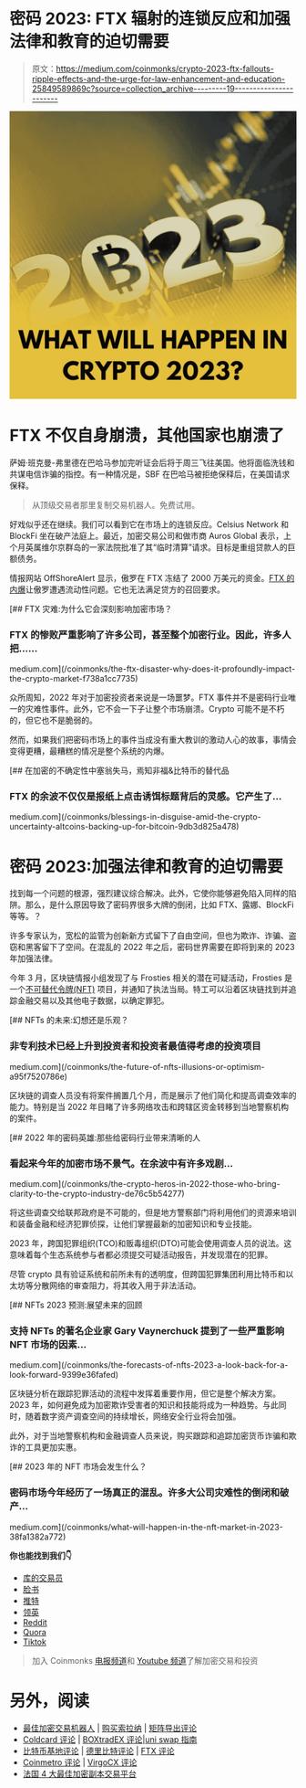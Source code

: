 # 密码 2023: FTX 辐射的连锁反应和加强法律和教育的迫切需要

> 原文：<https://medium.com/coinmonks/crypto-2023-ftx-fallouts-ripple-effects-and-the-urge-for-law-enhancement-and-education-25849589869c?source=collection_archive---------19----------------------->

![](img/52aeb07067f1d52c7a7e67be329ccb00.png)

# FTX 不仅自身崩溃，其他国家也崩溃了

萨姆·班克曼-弗里德在巴哈马参加完听证会后将于周三飞往美国。他将面临洗钱和共谋电信诈骗的指控。有一种情况是，SBF 在巴哈马被拒绝保释后，在美国请求保释。

> 从顶级交易者那里复制交易机器人。免费试用。

好戏似乎还在继续。我们可以看到它在市场上的连锁反应。Celsius Network 和 BlockFi 坐在破产法庭上。最近，加密交易公司和做市商 Auros Global 表示，上个月英属维尔京群岛的一家法院批准了其“临时清算”请求。目标是重组贷款人的巨额债务。

情报网站 OffShoreAlert 显示，傲罗在 FTX 冻结了 2000 万美元的资金。[FTX 的内爆](/coinmonks/the-ftx-disaster-why-does-it-profoundly-impact-the-crypto-market-f738a1cc7735)让傲罗遭遇流动性问题。它也无法满足贷方的召回要求。

[](/coinmonks/the-ftx-disaster-why-does-it-profoundly-impact-the-crypto-market-f738a1cc7735) [## FTX 灾难:为什么它会深刻影响加密市场？

### FTX 的惨败严重影响了许多公司，甚至整个加密行业。因此，许多人把……

medium.com](/coinmonks/the-ftx-disaster-why-does-it-profoundly-impact-the-crypto-market-f738a1cc7735) 

众所周知，2022 年对于加密投资者来说是一场噩梦。FTX 事件并不是密码行业唯一的灾难性事件。此外，它不会一下子让整个市场崩溃。Crypto 可能不是不朽的，但它也不是脆弱的。

然而，如果我们把密码市场上的事件当成没有重大教训的激动人心的故事，事情会变得更糟，最糟糕的情况是整个系统的内爆。

[](/coinmonks/blessings-in-disguise-amid-the-crypto-uncertainty-altcoins-backing-up-for-bitcoin-9db3d825a478) [## 在加密的不确定性中塞翁失马，焉知非福&比特币的替代品

### FTX 的余波不仅仅是报纸上点击诱饵标题背后的灵感。它产生了…

medium.com](/coinmonks/blessings-in-disguise-amid-the-crypto-uncertainty-altcoins-backing-up-for-bitcoin-9db3d825a478) 

# 密码 2023:加强法律和教育的迫切需要

找到每一个问题的根源，强烈建议综合解决。此外，它使你能够避免陷入同样的陷阱。那么，是什么原因导致了密码界很多大牌的倒闭，比如 FTX、露娜、BlockFi 等等。？

许多专家认为，宽松的监管为创新新方式留下了自由空间，但也为欺诈、诈骗、盗窃和黑客留下了空间。在混乱的 2022 年之后，密码世界需要在即将到来的 2023 年加强法律。

今年 3 月，区块链情报小组发现了与 Frosties 相关的潜在可疑活动，Frosties 是一个[不可替代令牌(NFT)](/@libraryoftrader/the-future-of-nfts-illusions-or-optimism-a95f7520786e) 项目，并通知了执法当局。特工可以沿着区块链找到并追踪金融交易以及其他电子数据，以确定罪犯。

[](/coinmonks/the-future-of-nfts-illusions-or-optimism-a95f7520786e) [## NFTs 的未来:幻想还是乐观？

### 非专利技术已经上升到投资者和投资者最值得考虑的投资项目

medium.com](/coinmonks/the-future-of-nfts-illusions-or-optimism-a95f7520786e) 

区块链的调查人员没有将案件搁置几个月，而是展示了他们简化和提高调查效率的能力。特别是当 2022 年目睹了许多网络攻击和跨辖区资金转移到当地警察机构的案件。

[](/coinmonks/the-crypto-heros-in-2022-those-who-bring-clarity-to-the-crypto-industry-de76c5b54277) [## 2022 年的密码英雄:那些给密码行业带来清晰的人

### 看起来今年的加密市场不景气。在余波中有许多戏剧…

medium.com](/coinmonks/the-crypto-heros-in-2022-those-who-bring-clarity-to-the-crypto-industry-de76c5b54277) 

将这些调查交给联邦政府是不可能的，但是地方警察部门将利用他们的资源来培训和装备金融和经济犯罪侦探，让他们掌握最新的加密知识和专业技能。

2023 年，跨国犯罪组织(TCO)和贩毒组织(DTO)可能会使用调查人员的说法。这意味着每个生态系统参与者都必须提交可疑活动报告，并发现潜在的犯罪。

尽管 crypto 具有验证系统和前所未有的透明度，但跨国犯罪集团利用比特币和以太坊等分散网络的审查阻力，将其收入用于非法活动。

[](/coinmonks/the-forecasts-of-nfts-2023-a-look-back-for-a-look-forward-9399e36fafed) [## NFTs 2023 预测:展望未来的回顾

### 支持 NFTs 的著名企业家 Gary Vaynerchuck 提到了一些严重影响 NFT 市场的因素…

medium.com](/coinmonks/the-forecasts-of-nfts-2023-a-look-back-for-a-look-forward-9399e36fafed) 

区块链分析在跟踪犯罪活动的流程中发挥着重要作用，但它是整个解决方案。2023 年，如何避免成为加密欺诈受害者的知识和技能将成为一种趋势。与此同时，随着数字资产调查空间的持续增长，网络安全行业将会加强。

此外，对于当地警察机构和金融调查人员来说，购买跟踪和追踪加密货币诈骗和欺诈的工具更加实惠。

[](/coinmonks/what-will-happen-in-the-nft-market-in-2023-38fa1382a772) [## 2023 年的 NFT 市场会发生什么？

### 密码市场今年经历了一场真正的混乱。许多大公司灾难性的倒闭和破产…

medium.com](/coinmonks/what-will-happen-in-the-nft-market-in-2023-38fa1382a772) 

**你也能找到我们👇**

*   [库的交易员](http://bit.ly/3GQsIiY)
*   [脸书](http://bit.ly/3XyoeTY)
*   [推特](http://bit.ly/3XHQRhK)
*   [领英](http://bit.ly/3ihv3cu)
*   [Reddit](http://bit.ly/3imq76f)
*   [Quora](http://bit.ly/3VcaEUK)
*   [Tiktok](http://bit.ly/3VibUpx)

> 加入 Coinmonks [电报频道](https://t.me/coincodecap)和 [Youtube 频道](https://www.youtube.com/c/coinmonks/videos)了解加密交易和投资

# 另外，阅读

*   [最佳加密交易机器人](/coinmonks/crypto-trading-bot-c2ffce8acb2a) | [购买索拉纳](https://coincodecap.com/buy-solana) | [矩阵导出评论](https://coincodecap.com/matrixport-review)
*   [Coldcard 评论](https://coincodecap.com/coldcard-review) | [BOXtradEX 评论](https://coincodecap.com/boxtradex-review)|[uni swap 指南](https://coincodecap.com/uniswap)
*   [比特币基地评论](/coinmonks/coinbase-review-6ef4e0f56064) | [德里比特评论](/coinmonks/deribit-review-options-fees-apis-and-testnet-2ca16c4bbdb2) | [FTX 评论](/coinmonks/ftx-crypto-exchange-review-53664ac1198f)
*   [Coinmetro 评论](https://coincodecap.com/coinmetro-review) | [VirgoCX 评论](https://coincodecap.com/virgocx-review)
*   [法国 4 大最佳加密副本交易平台](https://coincodecap.com/copy-trading-platforms-france)